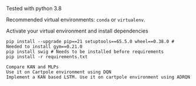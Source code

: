 Tested with python 3.8

Recommended virtual environments: `conda` or `virtualenv`.

Activate your virtual environment and install dependencies
```[bash]
pip install --upgrade pip==21 setuptools==65.5.0 wheel==0.38.0 # Needed to install gym==0.21.0
pip install swig # Needs to be installed before requirements
pip install -r requirements.txt
```

```
Compare KAN and MLPs
Use it on Cartpole environment using DQN
Implement a KAN based LSTM. Use it on cartpole environment using ADRQN
```
